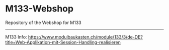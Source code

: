 # M133-Webshop
Repository of the Webshop for M133

---

M133 Info: https://www.modulbaukasten.ch/module/133/3/de-DE?title=Web-Applikation-mit-Session-Handling-realisieren
